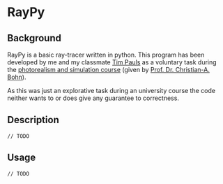# RayPy

## Background
RayPy is a basic ray-tracer written in python. This program has been developed by me and my classmate [Tim Pauls](https://www.github.com/timpauls) as a voluntary task during 
the [photorealism and simulation course](http://cg.viswiz.de/?courses.fosim.index) (given by [Prof. Dr. Christian-A. Bohn](http://cg.viswiz.de/?contact.cab.index)).

As this was just an explorative task during an university course the code neither wants to or does give any guarantee to correctness.

## Description
`// TODO`

## Usage
`// TODO`

